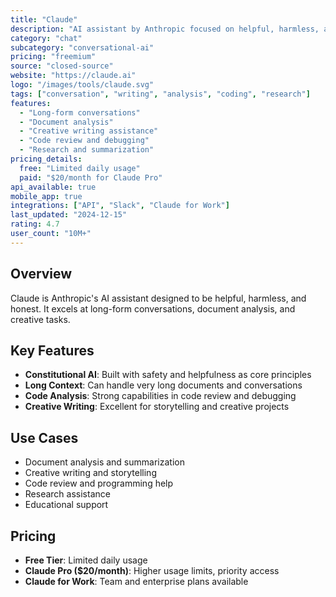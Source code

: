 ```yaml
---
title: "Claude"
description: "AI assistant by Anthropic focused on helpful, harmless, and honest interactions"
category: "chat"
subcategory: "conversational-ai"
pricing: "freemium"
source: "closed-source"
website: "https://claude.ai"
logo: "/images/tools/claude.svg"
tags: ["conversation", "writing", "analysis", "coding", "research"]
features:
  - "Long-form conversations"
  - "Document analysis"
  - "Creative writing assistance"
  - "Code review and debugging"
  - "Research and summarization"
pricing_details:
  free: "Limited daily usage"
  paid: "$20/month for Claude Pro"
api_available: true
mobile_app: true
integrations: ["API", "Slack", "Claude for Work"]
last_updated: "2024-12-15"
rating: 4.7
user_count: "10M+"
---
```


## Overview

Claude is Anthropic's AI assistant designed to be helpful, harmless, and honest. It excels at long-form conversations, document analysis, and creative tasks.

## Key Features

- **Constitutional AI**: Built with safety and helpfulness as core principles
- **Long Context**: Can handle very long documents and conversations
- **Code Analysis**: Strong capabilities in code review and debugging
- **Creative Writing**: Excellent for storytelling and creative projects

## Use Cases

- Document analysis and summarization
- Creative writing and storytelling
- Code review and programming help
- Research assistance
- Educational support

## Pricing

- **Free Tier**: Limited daily usage
- **Claude Pro ($20/month)**: Higher usage limits, priority access
- **Claude for Work**: Team and enterprise plans available